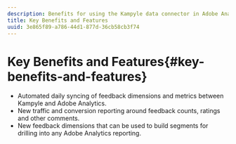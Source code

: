 ```yaml
---
description: Benefits for using the Kampyle data connector in Adobe Analytics.
title: Key Benefits and Features
uuid: 3e865f89-a786-44d1-877d-36cb58cb3f74
---
```


# Key Benefits and Features{#key-benefits-and-features}

* Automated daily syncing of feedback dimensions and metrics between Kampyle and Adobe Analytics.
* New traffic and conversion reporting around feedback counts, ratings and other comments.
* New feedback dimensions that can be used to build segments for drilling into any Adobe Analytics reporting.

